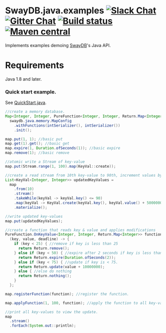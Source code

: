 # SwayDB.java.examples [![Slack Chat][slack-badge]][slack-link] [![Gitter Chat][gitter-badge]][gitter-link] [![Build status][build-badge]][build-link] [![Maven central][maven-badge]][maven-link]

[gitter-badge]: https://badges.gitter.im/Join%20Chat.svg
[gitter-link]: https://gitter.im/SwayDB-chat/Lobby

[slack-badge]: https://img.shields.io/badge/slack-join%20chat-e01563.svg
[slack-link]: https://join.slack.com/t/swaydb/shared_invite/enQtNzI1NzM1NTA0NzQxLTJiNjRhMDg2NGQ3YzBkNGMxZGRmODlkN2M3MWEwM2U2NWY1ZmU5OWEyYTgyN2ZhYjlhNjdlZTM3YWJjMGZmNzQ

[maven-badge]: https://img.shields.io/maven-central/v/io.swaydb/java_2.12.svg
[maven-link]: https://search.maven.org/search?q=g:io.swaydb%20AND%20a:java_2.12

[build-badge]: https://travis-ci.com/simerplaha/SwayDB.java.examples.svg?branch=master
[build-link]: https://travis-ci.com/simerplaha/SwayDB.java.examples

Implements examples demoing [SwayDB](https://github.com/simerplaha/SwayDB)'s Java API.

Requirements
============

Java 1.8 and later.

### Quick start example.

See [QuickStart.java](/src/main/java/quickstart/QuickStart.java).

```java
//create a memory database.
Map<Integer, Integer, PureFunction<Integer, Integer, Return.Map<Integer>>> map =
  swaydb.java.memory.MapConfig
    .withFunctions(intSerializer(), intSerializer())
    .init();

map.put(1, 1); //basic put
map.get(1).get(); //basic get
map.expire(1, Duration.ofSeconds(1)); //basic expire
map.remove(1); //basic remove

//atomic write a Stream of key-value
map.put(Stream.range(1, 100).map(KeyVal::create));

//create a read stream from 10th key-value to 90th, increment values by 1000000 and insert.
List<KeyVal<Integer, Integer>> updatedKeyValues =
  map
    .from(10)
    .stream()
    .takeWhile(keyVal -> keyVal.key() <= 90)
    .map(keyVal -> KeyVal.create(keyVal.key(), keyVal.value() + 5000000))
    .materialize();

//write updated key-values
map.put(updatedKeyValues);

//create a function that reads key & value and applies modifications
PureFunction.OnKeyValue<Integer, Integer, Return.Map<Integer>> function =
  (key, value, deadline) -> {
    if (key < 25) { //remove if key is less than 25
      return Return.remove();
    } else if (key < 50) { //expire after 2 seconds if key is less than 50
      return Return.expire(Duration.ofSeconds(2));
    } else if (key < 75) { //update if key is < 75.
      return Return.update(value + 10000000);
    } else { //else do nothing
      return Return.nothing();
    }
  };

map.registerFunction(function); //register the function.

map.applyFunction(1, 100, function); //apply the function to all key-values ranging 1 to 100.

//print all key-values to view the update.
map
  .stream()
  .forEach(System.out::println);
```
